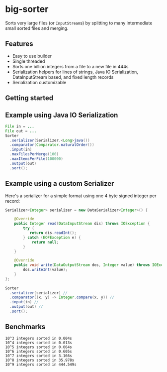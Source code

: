 # big-sorter
Sorts very large files (or `InputStream`s) by splitting to many intermediate small sorted files and merging.

## Features

* Easy to use builder
* Single threaded
* Sorts one billion integers from a file to a new file in 444s 
* Serialization helpers for lines of strings, Java IO Serialization, DataInputStream based, and fixed length records 
* Serialization customizable

## Getting started

## Example using Java IO Serialization

```java
File in = ...
File out = ...
Sorter 
  .serializer(Serializer.<Long>java()) 
  .comparator(Comparator.naturalOrder()) 
  .input(in) 
  .maxFilesPerMerge(100) 
  .maxItemsPerFile(100000) 
  .output(out) 
  .sort();

```

## Example using a custom Serializer
Here's a serializer for a simple format using one 4 byte signed integer per record:

```java
Serializer<Integer> serializer = new DataSerializer<Integer>() {

    @Override
    public Integer read(DataInputStream dis) throws IOException {
        try {
           return dis.readInt();
        } catch (EOFException e) {
            return null;
        }
    }

    @Override
    public void write(DataOutputStream dos, Integer value) throws IOException {
        dos.writeInt(value);
    }
};
      
Sorter 
  .serializer(serializer) //
  .comparator((x, y) -> Integer.compare(x, y)) //
  .input(in) //
  .output(out) //
  .sort();
``` 
## Benchmarks

```
10^3 integers sorted in 0.004s
10^4 integers sorted in 0.013s
10^5 integers sorted in 0.064s
10^6 integers sorted in 0.605s
10^7 integers sorted in 3.166s
10^8 integers sorted in 35.978s
10^9 integers sorted in 444.549s
```
